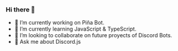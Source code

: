 ### Hi there 👋

- 🔭 I’m currently working on Piña Bot.
- 🌱 I’m currently learning JavaScript & TypeScript.
- 👯 I’m looking to collaborate on future proyects of Discord Bots.
- 💬 Ask me about Discord.js
